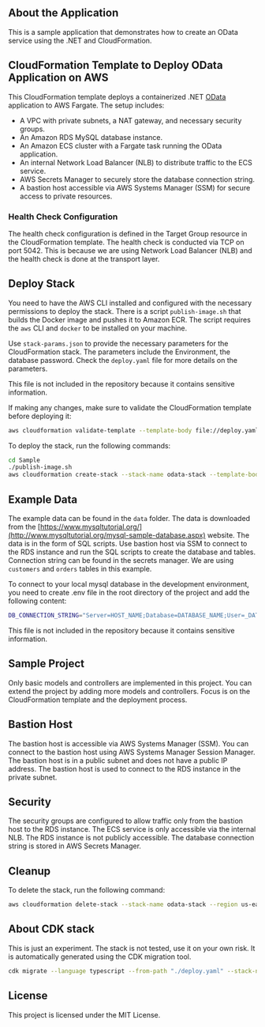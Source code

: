## About the Application

This is a sample application that demonstrates how to create an OData service using the .NET and CloudFormation. 

## CloudFormation Template to Deploy OData Application on AWS

This CloudFormation template deploys a containerized .NET [OData](https://learn.microsoft.com/en-us/odata/) application to AWS Fargate. The setup includes:

- A VPC with private subnets, a NAT gateway, and necessary security groups.
- An Amazon RDS MySQL database instance.
- An Amazon ECS cluster with a Fargate task running the OData application.
- An internal Network Load Balancer (NLB) to distribute traffic to the ECS service.
- AWS Secrets Manager to securely store the database connection string.
- A bastion host accessible via AWS Systems Manager (SSM) for secure access to private resources.

### Health Check Configuration

The health check configuration is defined in the Target Group resource in the CloudFormation template. The health check is conducted via TCP on port 5042. This is because we are using Network Load Balancer (NLB) and the health check is done at the transport layer. 

## Deploy Stack

You need to have the AWS CLI installed and configured with the necessary permissions to deploy the stack. There is a script `publish-image.sh` that builds the Docker image and pushes it to Amazon ECR. The script requires the `aws` CLI and `docker` to be installed on your machine.

Use `stack-params.json` to provide the necessary parameters for the CloudFormation stack. The parameters include the Environment, the database password. Check the `deploy.yaml` file for more details on the parameters.

This file is not included in the repository because it contains sensitive information.

If making any changes, make sure to validate the CloudFormation template before deploying it:

```bash
aws cloudformation validate-template --template-body file://deploy.yaml --region us-east-1
```

To deploy the stack, run the following commands:

```bash
cd Sample
./publish-image.sh
aws cloudformation create-stack --stack-name odata-stack --template-body file://deploy.yaml --parameters file://stack-params.json --region us-east-1 --capabilities CAPABILITY_IAM CAPABILITY_NAMED_IAM
```

## Example Data

The example data can be found in the `data` folder. The data is downloaded from the [https://www.mysqltutorial.org/](http://www.mysqltutorial.org/mysql-sample-database.aspx) website. The data is in the form of SQL scripts. Use bastion host via SSM to connect to the RDS instance and run the SQL scripts to create the database and tables. Connection string can be found in the secrets manager. We are using `customers` and `orders` tables in this example.

To connect to your local mysql database in the development environment, you need to create .env file in the root directory of the project and add the following content: 

```bash
DB_CONNECTION_STRING="Server=HOST_NAME;Database=DATABASE_NAME;User=_DATABASE_USER;Password=PASSWORD_FOR_DATABASE;"
```

This file is not included in the repository because it contains sensitive information.

## Sample Project

Only basic models and controllers are implemented in this project. You can extend the project by adding more models and controllers. Focus is on the CloudFormation template and the deployment process.

## Bastion Host

The bastion host is accessible via AWS Systems Manager (SSM). You can connect to the bastion host using AWS Systems Manager Session Manager. The bastion host is in a public subnet and does not have a public IP address. The bastion host is used to connect to the RDS instance in the private subnet.

## Security

The security groups are configured to allow traffic only from the bastion host to the RDS instance. The ECS service is only accessible via the internal NLB. The RDS instance is not publicly accessible. The database connection string is stored in AWS Secrets Manager.

## Cleanup

To delete the stack, run the following command:

```bash
aws cloudformation delete-stack --stack-name odata-stack --region us-east-1
```

## About CDK stack

This is just an experiment. The stack is not tested, use it on your own risk. It is automatically generated using the CDK migration tool.

```bash
cdk migrate --language typescript --from-path "./deploy.yaml" --stack-name "CDK"
```

## License

This project is licensed under the MIT License. 
